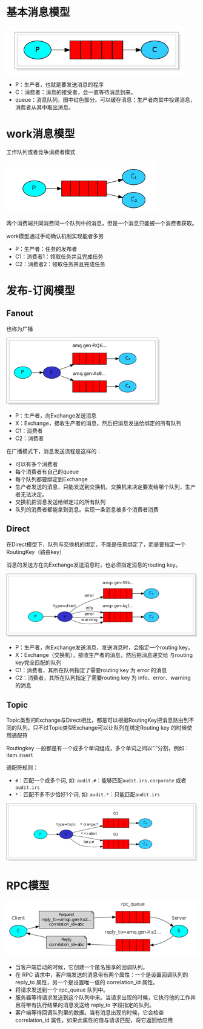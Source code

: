 # 基本消息模型

![](img/2.png)

- P：生产者，也就是要发送消息的程序
- C：消费者：消息的接受者，会一直等待消息到来。
- queue：消息队列，图中红色部分。可以缓存消息；生产者向其中投递消息，消费者从其中取出消息。 

# work消息模型

工作队列或者竞争消费者模式

![](img/3.png)

两个消费端共同消费同一个队列中的消息，但是一个消息只能被一个消费者获取。

work模型通过手动确认机制实现能者多劳

- P：生产者：任务的发布者
- C1：消费者1：领取任务并且完成任务
- C2：消费者2：领取任务并且完成任务

# 发布-订阅模型

## Fanout

也称为广播

![](img/4.png)

- P：生产者，向Exchange发送消息
- X：Exchange，接收生产者的消息，然后把消息发送给绑定的所有队列
- C1：消费者
- C2：消费者

在广播模式下，消息发送流程是这样的：

- 可以有多个消费者
- 每个消费者有自己的queue
- 每个队列都要绑定到Exchange
- 生产者发送的消息，只能发送到交换机，交换机来决定要发给哪个队列，生产者无法决定。
- 交换机把消息发送给绑定过的所有队列
- 队列的消费者都能拿到消息。实现一条消息被多个消费者消费

## Direct

在Direct模型下，队列与交换机的绑定，不能是任意绑定了，而是要指定一个RoutingKey（路由key）

消息的发送方在向Exchange发送消息时，也必须指定消息的routing key。

![](img/5.png)

- P：生产者，向Exchange发送消息，发送消息时，会指定一个routing key。
- X：Exchange（交换机），接收生产者的消息，然后把消息递交给 与routing key完全匹配的队列
- C1：消费者，其所在队列指定了需要routing key 为 error 的消息
- C2：消费者，其所在队列指定了需要routing key 为 info、error、warning 的消息

## Topic

Topic类型的Exchange与Direct相比，都是可以根据RoutingKey把消息路由到不同的队列。只不过Topic类型Exchange可以让队列在绑定Routing key 的时候使用通配符

Routingkey 一般都是有一个或多个单词组成，多个单词之间以”.”分割，例如： item.insert

通配符规则：

- `#`：匹配一个或多个词, 如: `audit.#`：能够匹配`audit.irs.corporate` 或者 `audit.irs`
- `*`：匹配不多不少恰好1个词, 如: `audit.*`：只能匹配`audit.irs`

![](img/6.png)

# RPC模型

![](img/7.png)

- 当客户端启动的时候，它创建一个匿名独享的回调队列。
- 在 RPC 请求中，客户端发送的消息带有两个属性：一个是设置回调队列的 reply_to 属性，另一个是设置唯一值的 correlation_id 属性。
- 将请求发送到一个 rpc_queue 队列中。
- 服务器等待请求发送到这个队列中来。当请求出现的时候，它执行他的工作并且将带有执行结果的消息发送给 reply_to 字段指定的队列。
- 客户端等待回调队列里的数据。当有消息出现的时候，它会检查 correlation_id 属性。如果此属性的值与请求匹配，将它返回给应用
